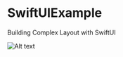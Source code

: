 # SwiftUIExample
Building Complex Layout with SwiftUI

![Alt text](https://raw.githubusercontent.com/rushisangani/SwiftUIExample/master/Images/Home.png "")
